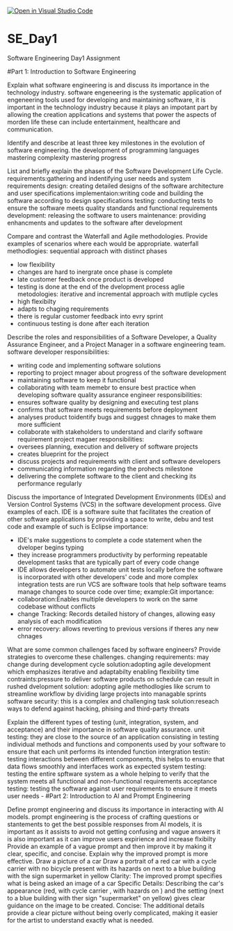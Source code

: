 [![Open in Visual Studio Code](https://classroom.github.com/assets/open-in-vscode-2e0aaae1b6195c2367325f4f02e2d04e9abb55f0b24a779b69b11b9e10269abc.svg)](https://classroom.github.com/online_ide?assignment_repo_id=18530244&assignment_repo_type=AssignmentRepo)
# SE_Day1
Software Engineering Day1 Assignment

#Part 1: Introduction to Software Engineering

Explain what software engineering is and discuss its importance in the technology industry.
software engeneering is the systematic application of engeneering tools used for developing and maintaining software, it is important in the technology industry because it plays an impotant part by allowing the creation applications and systems that power the aspects of morden life these can include entertainment, healthcare and communication.
 
Identify and describe at least three key milestones in the evolution of software engineering.
the development of programming languages 
mastering complexity 
mastering progress

List and briefly explain the phases of the Software Development Life Cycle.
requirements:gathering and indentifying user needs and system requirements 
design: creating detailed designs of the software architecture and user specifications 
implementaion:writing code and building the software according to design specifications 
testing: conducting tests to ensure the software meets quality standards and functional requirements
development: releasing the software to users
maintenance: providing enhancments and updates to the software after development 

Compare and contrast the Waterfall and Agile methodologies. Provide examples of scenarios where each would be appropriate.
waterfall methodlogies: sequential approach with distinct phases 
- low flexibility
- changes are hard to inergrate once phase is complete
- late customer feedback once product is developed
- testing is done at the end of the dvelopment process
aglie metodologies: iterative and incremental approach with mutliple cycles
- high flexibilty
- adapts to chaging requirements
- there is regular customer feedback into evry sprint
- continuous testing is done after each iteration 

Describe the roles and responsibilities of a Software Developer, a Quality Assurance Engineer, and a Project Manager in a software engineering team.
software developer responsibilities:
- writing code and implementing software solutions
- reporting to project mnager about progress of the software development
- maintaining software to keep it functional
- collaborating with team memebr to ensure best practice when developing software 
quality assurance engineer responsibilities:
- ensures software quality by designing and executing test plans
- confirms that software meets requirements before deployment
- analyses product toidentify bugs and suggest chnages to make them more sufficient
- collaborate with stakeholders to understand and clarify software requirement
project magaer responsibilities:
- oversees planning, execution and delivery of software projects
- creates blueprint for the project
- discuss projects and requirements with client and software developers
- communicating information regarding the prohects milestone
- delivering the complete software to the client and checking its performance regularly 

Discuss the importance of Integrated Development Environments (IDEs) and Version Control Systems (VCS) in the software development process. Give examples of each.
IDE is a software suite that facilitates the creation of other software applications by providing a space to write, debu and test code and example of such is Eclipse
importance:
- IDE's make suggestions to complete a code statement when the dveloper begins typing
- they increase programmers productivity by performing repeatable development tasks that are typically part of every code change
- IDE allows developers to automate unit tests locally before the software is incorporated with other developers' code and more complex integration tests are run
VCS are software tools that help software teams manage changes to source code over time; example:Git
importance:
- collaboration:Enables multiple developers to work on the same codebase without conflicts
- change Tracking: Records detailed history of changes, allowing easy analysis of each modification
- error recovery: allows reverting to previous versions if theres any new chnages 


What are some common challenges faced by software engineers? Provide strategies to overcome these challenges.
changing requirements: may change during development cycle
solution:adopting agile development which emphasizes iterative and adaptabilty enabling flexibility 
time contraints:pressure to deliver software products on schedule can result in rushed dvelopment 
solution: adopting agile methodlogies like scrum to streamline workflow by dividing large projects into managable sprints 
software security: this is a complex and challenging task
solution:reseach ways to defend against hacking, phising and third-party threats

Explain the different types of testing (unit, integration, system, and acceptance) and their importance in software quality assurance.
unit testing: they are close to the source of an application consisting in testing individual methods and functions and components used by your software to ensure that each unit performs its intended function
intergration testin: testing interactions between different components, this helps to ensure that data flows smoothly and interfaces work as expected 
system testing: testing the entire spftware system as a whole helping to verify that the system meets all functional and non-functional requirements
acceptance testing: testing the software against user requirements to ensure it meets user needs -
#Part 2: Introduction to AI and Prompt Engineering


Define prompt engineering and discuss its importance in interacting with AI models.
prompt engineering is the process of crafting questions or stantements to get the best possible responses from AI models, it is important as it assists to avoid not getting confusing and vague answers it is also important as it can improve users expirience and increase flxibilty 
Provide an example of a vague prompt and then improve it by making it clear, specific, and concise. Explain why the improved prompt is more effective.
Draw a picture of a car
Draw a portrait of a red car with a cycle carrier with no bicycle present with its hazards on next to a blue building with the sign supermarket in yellow 
Clarity: The improved prompt specifies what is being asked an image of a car
Specific Details: Describing the car's appearance (red, with cycle carrier , with hazards on ) and the setting (next to a blue building with ther sign "supermarket" on yellow) gives clear guidance on the image to be created.
Concise: The additional details provide a clear picture without being overly complicated, making it easier for the artist to understand exactly what is needed.

